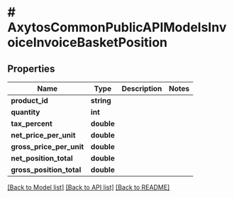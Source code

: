 # # AxytosCommonPublicAPIModelsInvoiceInvoiceBasketPosition

## Properties

Name | Type | Description | Notes
------------ | ------------- | ------------- | -------------
**product_id** | **string** |  |
**quantity** | **int** |  |
**tax_percent** | **double** |  |
**net_price_per_unit** | **double** |  |
**gross_price_per_unit** | **double** |  |
**net_position_total** | **double** |  |
**gross_position_total** | **double** |  |

[[Back to Model list]](../../README.md#models) [[Back to API list]](../../README.md#endpoints) [[Back to README]](../../README.md)
